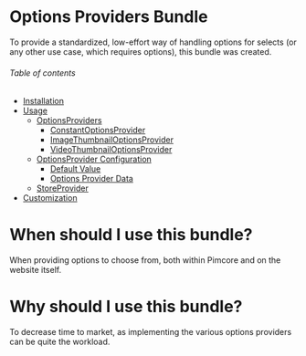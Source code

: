 # Options Providers Bundle
To provide a standardized, low-effort way of handling options for selects (or any other use case, which requires options),
this bundle was created.

###### Table of contents
- [Installation](/documentation/10_installation.md)
- [Usage](/documentation/20_usage.md)
    - [OptionsProviders](/documentation/20_usage.md#optionsproviders)
        - [ConstantOptionsProvider](/documentation/20_usage.md#constantoptionsprovider)
        - [ImageThumbnailOptionsProvider](/documentation/20_usage.md#imagethumbnailoptionsprovider)
        - [VideoThumbnailOptionsProvider](/documentation/20_usage.md#videothumbnailoptionsprovider)
    - [OptionsProvider Configuration](/documentation/20_usage.md#optionsprovider-configuration)
        - [Default Value](/documentation/20_usage.md#default-value)
        - [Options Provider Data](/documentation/20_usage.md#options-provider-data)
    - [StoreProvider](/documentation/20_usage.md#storeprovider)
- [Customization](/documentation/30_customization.md)

# When should I use this bundle?
When providing options to choose from, both within Pimcore and on the website itself.

# Why should I use this bundle?
To decrease time to market, as implementing the various options providers can be quite the workload.
